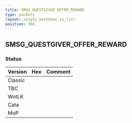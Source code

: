 ```yaml
---
title: SMSG_QUESTGIVER_OFFER_REWARD
type: packets
layout: single_markdown_in_list
position: 398
---
```


## SMSG_QUESTGIVER_OFFER_REWARD

### Status

Version | Hex | Comment
---------- | ---------- | ---------- 
Classic |  |  
TBC |  |  
WotLK |  |  
Cata |  |  
MoP |  |  